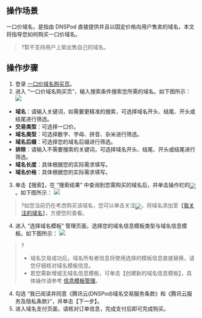 ## 操作场景
一口价域名，是指由 DNSPod 直接提供并且以固定价格向用户售卖的域名，本文将指导您如何购买一口价域名。

>?暂不支持用户上架出售自己的域名。

## 操作步骤
1. 登录 [一口价域名购买页](https://mi.dnspod.cn/buynow)。
2. 进入 “一口价域名购买页”，输入搜索条件搜索您所需的域名。如下图所示：
![](https://main.qcloudimg.com/raw/2e488692c70a937741dd62e73a8f4a2a.png)
 - **域名**：请输入关键词，如需要更精准的搜索，可选择域名开头、结尾、开头或结尾进行筛选。
 - **交易类型**：可选择一口价。
 - **域名类型**：可选择数字、字母、拼音、杂米进行筛选。
 - **域名后缀**：可选择您的域名后缀进行筛选。
 - **排除**：请输入不需要搜索的关键词，可选择域名开头、结尾、开头或结尾进行筛选。
 - **域名长度**：具体根据您的实际需求填写。
 - **域名价格**：具体根据您的实际需求填写。
3. 单击【搜索】，在 “搜索结果” 中查询到您需购买的域名后，并单击操作栏的<span ><img src="https://main.qcloudimg.com/raw/46d89d81f2d58d4944ce3376ee1ac5a6.png" style="margin-bottom:-5px;"/></span>![]()。如下图所示：
![](https://main.qcloudimg.com/raw/b310b253983c9074585747963bf9ff56.png)
>?如您当前仍在考虑购买该域名，您可以单击关注<span ><img src="https://main.qcloudimg.com/raw/67c58e2dda258d38c58184c4c0f4cd4a.png" style="margin-bottom:-5px;"/></span>，将域名添加至【[我关注的域名](https://console.dnspod.cn/transaction/buyer/follow)】，方便您的查看。
>
4. 进入 “选择域名模板” 管理页面，选择您的域名信息模板类型与域名信息模板。如下图所示：
![](https://main.qcloudimg.com/raw/11e441abae5d1642e9231fc988ce4e3c.png)
>?
>- 域名交易成功后，域名所有者信息将使用选择的模板信息直接替换，请您仔细核对域名模板信息。
>- 若您需新增或无域名信息模板，可单击【创建新的域名信息模板】，具体操作请参考 [信息模板管理](https://cloud.tencent.com/document/product/242/15435)。
>
4. 勾选 “我已阅读并同意《腾讯云(DNSPod)域名交易服务条款》和《腾讯云服务及隐私条款》”，并单击【下一步】。
5. 进入域名支付页面，请核对订单信息，完成支付后即可完成购买。
